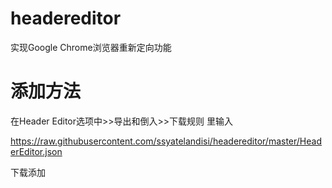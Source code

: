 # headereditor
实现Google Chrome浏览器重新定向功能

# 添加方法

在Header Editor选项中>>导出和倒入>>下载规则 里输入

https://raw.githubusercontent.com/ssyatelandisi/headereditor/master/HeaderEditor.json

下载添加

